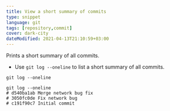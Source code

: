 ```yaml
---
title: View a short summary of commits
type: snippet
language: git
tags: [repository,commit]
cover: dark-city
dateModified: 2021-04-13T21:10:59+03:00
---
```


Prints a short summary of all commits.

- Use `git log --oneline` to list a short summary of all commits.

```shell
git log --oneline
```

```shell
git log --oneline
# d540ba1ab Merge network bug fix
# 3050fc0de Fix network bug
# c191f90c7 Initial commit
```
